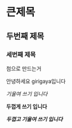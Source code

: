 # 큰제목
## 두번째 제목
### 세번째 제목

첨으로 만드는거


안녕하세요 girigaya입니다

  *기울여 쓰기 입니다*
  
  **두껍게 쓰기 입니다**
  
  ***두껍고 기울여 쓰기 입니다***
